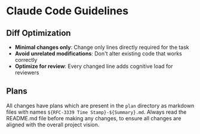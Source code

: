 # Claude Code Guidelines

## Diff Optimization
- **Minimal changes only**: Change only lines directly required for the task
- **Avoid unrelated modifications**: Don't alter existing code that works correctly
- **Optimize for review**: Every changed line adds cognitive load for reviewers

## Plans

All changes have plans which are present in the `plan` directory as markdown files with names `${RFC-3339 Time Stamp}-${Summary}.md`.
Always read the README.md file before making any changes, to ensure all changes are aligned with the overall project vision.
